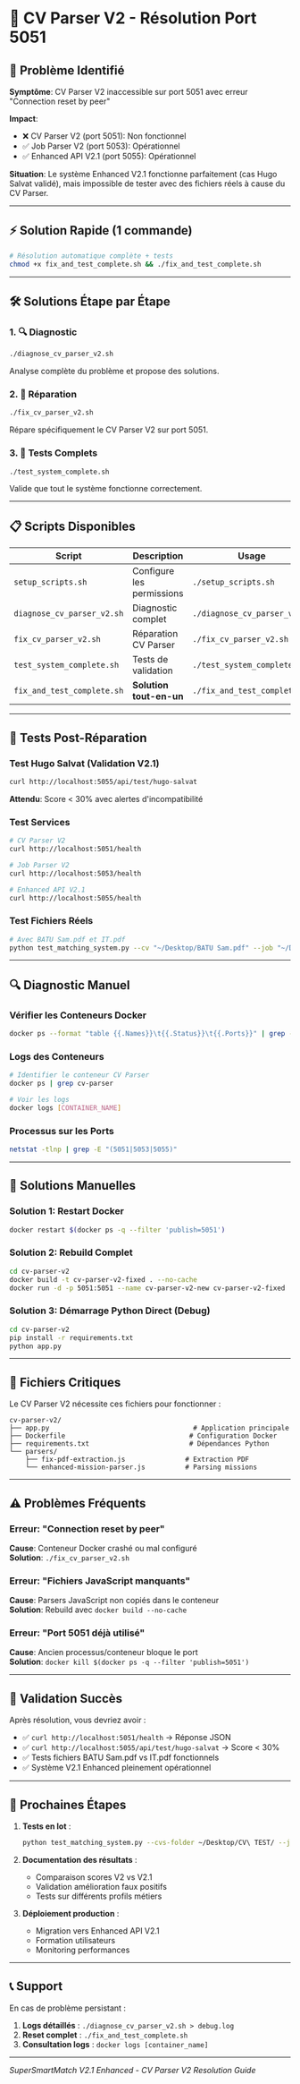 # 🔧 CV Parser V2 - Résolution Port 5051

## 🚨 Problème Identifié

**Symptôme**: CV Parser V2 inaccessible sur port 5051 avec erreur "Connection reset by peer"

**Impact**: 
- ❌ CV Parser V2 (port 5051): Non fonctionnel
- ✅ Job Parser V2 (port 5053): Opérationnel  
- ✅ Enhanced API V2.1 (port 5055): Opérationnel

**Situation**: Le système Enhanced V2.1 fonctionne parfaitement (cas Hugo Salvat validé), mais impossible de tester avec des fichiers réels à cause du CV Parser.

---

## ⚡ Solution Rapide (1 commande)

```bash
# Résolution automatique complète + tests
chmod +x fix_and_test_complete.sh && ./fix_and_test_complete.sh
```

---

## 🛠️ Solutions Étape par Étape

### 1. 🔍 Diagnostic
```bash
./diagnose_cv_parser_v2.sh
```
Analyse complète du problème et propose des solutions.

### 2. 🔧 Réparation
```bash
./fix_cv_parser_v2.sh
```
Répare spécifiquement le CV Parser V2 sur port 5051.

### 3. 🧪 Tests Complets
```bash
./test_system_complete.sh
```
Valide que tout le système fonctionne correctement.

---

## 📋 Scripts Disponibles

| Script | Description | Usage |
|--------|-------------|-------|
| `setup_scripts.sh` | Configure les permissions | `./setup_scripts.sh` |
| `diagnose_cv_parser_v2.sh` | Diagnostic complet | `./diagnose_cv_parser_v2.sh` |
| `fix_cv_parser_v2.sh` | Réparation CV Parser | `./fix_cv_parser_v2.sh` |
| `test_system_complete.sh` | Tests de validation | `./test_system_complete.sh` |
| `fix_and_test_complete.sh` | **Solution tout-en-un** | `./fix_and_test_complete.sh` |

---

## 🎯 Tests Post-Réparation

### Test Hugo Salvat (Validation V2.1)
```bash
curl http://localhost:5055/api/test/hugo-salvat
```
**Attendu**: Score < 30% avec alertes d'incompatibilité

### Test Services
```bash
# CV Parser V2
curl http://localhost:5051/health

# Job Parser V2  
curl http://localhost:5053/health

# Enhanced API V2.1
curl http://localhost:5055/health
```

### Test Fichiers Réels
```bash
# Avec BATU Sam.pdf et IT.pdf
python test_matching_system.py --cv "~/Desktop/BATU Sam.pdf" --job "~/Desktop/IT .pdf"
```

---

## 🔍 Diagnostic Manuel

### Vérifier les Conteneurs Docker
```bash
docker ps --format "table {{.Names}}\t{{.Status}}\t{{.Ports}}" | grep -E "(5051|5053|5055)"
```

### Logs des Conteneurs
```bash
# Identifier le conteneur CV Parser
docker ps | grep cv-parser

# Voir les logs
docker logs [CONTAINER_NAME]
```

### Processus sur les Ports
```bash
netstat -tlnp | grep -E "(5051|5053|5055)"
```

---

## 🔧 Solutions Manuelles

### Solution 1: Restart Docker
```bash
docker restart $(docker ps -q --filter 'publish=5051')
```

### Solution 2: Rebuild Complet
```bash
cd cv-parser-v2
docker build -t cv-parser-v2-fixed . --no-cache
docker run -d -p 5051:5051 --name cv-parser-v2-new cv-parser-v2-fixed
```

### Solution 3: Démarrage Python Direct (Debug)
```bash
cd cv-parser-v2
pip install -r requirements.txt
python app.py
```

---

## 📁 Fichiers Critiques

Le CV Parser V2 nécessite ces fichiers pour fonctionner :

```
cv-parser-v2/
├── app.py                                    # Application principale
├── Dockerfile                               # Configuration Docker
├── requirements.txt                         # Dépendances Python
└── parsers/
    ├── fix-pdf-extraction.js               # Extraction PDF
    └── enhanced-mission-parser.js          # Parsing missions
```

---

## ⚠️ Problèmes Fréquents

### Erreur: "Connection reset by peer"
**Cause**: Conteneur Docker crashé ou mal configuré  
**Solution**: `./fix_cv_parser_v2.sh`

### Erreur: "Fichiers JavaScript manquants"
**Cause**: Parsers JavaScript non copiés dans le conteneur  
**Solution**: Rebuild avec `docker build --no-cache`

### Erreur: "Port 5051 déjà utilisé"
**Cause**: Ancien processus/conteneur bloque le port  
**Solution**: `docker kill $(docker ps -q --filter 'publish=5051')`

---

## 🎉 Validation Succès

Après résolution, vous devriez avoir :

- ✅ `curl http://localhost:5051/health` → Réponse JSON
- ✅ `curl http://localhost:5055/api/test/hugo-salvat` → Score < 30%
- ✅ Tests fichiers BATU Sam.pdf vs IT.pdf fonctionnels
- ✅ Système V2.1 Enhanced pleinement opérationnel

---

## 🚀 Prochaines Étapes

1. **Tests en lot** :
   ```bash
   python test_matching_system.py --cvs-folder ~/Desktop/CV\ TEST/ --jobs-folder ~/Desktop/FDP\ TEST/
   ```

2. **Documentation des résultats** :
   - Comparaison scores V2 vs V2.1
   - Validation amélioration faux positifs
   - Tests sur différents profils métiers

3. **Déploiement production** :
   - Migration vers Enhanced API V2.1
   - Formation utilisateurs
   - Monitoring performances

---

## 📞 Support

En cas de problème persistant :

1. **Logs détaillés** : `./diagnose_cv_parser_v2.sh > debug.log`
2. **Reset complet** : `./fix_and_test_complete.sh`
3. **Consultation logs** : `docker logs [container_name]`

---

*SuperSmartMatch V2.1 Enhanced - CV Parser V2 Resolution Guide*
